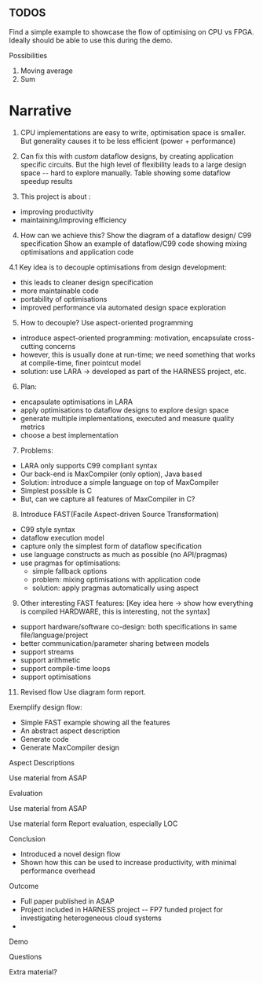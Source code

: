 TODOS
-----
Find a simple example to showcase the flow of optimising on CPU vs FPGA.
Ideally should be able to use this during the demo.

Possibilities
1. Moving average
2. Sum



Narrative
=========

1. CPU implementations are easy to write, optimisation space is
smaller. But generality causes it to be less efficient (power +
performance)

2. Can fix this with _custom_ dataflow designs, by creating
application specific circuits. But the high level of flexibility leads
to a large design space -- hard to explore manually.
Table showing some dataflow speedup results

3. This project is about :
* improving productivity
* maintaining/improving efficiency

4. How can we achieve this?
Show the diagram of a dataflow design/ C99 specification
Show an example of dataflow/C99 code showing mixing optimisations and application code

4.1 Key idea is to decouple optimisations from design development:
* this leads to cleaner design specification
* more maintainable code
* portability of optimisations
* improved performance via automated design space exploration

5. How to decouple? Use aspect-oriented programming
* introduce aspect-oriented programming: motivation, encapsulate cross-cutting concerns
* however, this is usually done at run-time; we need something that
  works at compile-time, finer pointcut model
* solution: use LARA -> developed as part of the HARNESS project, etc.

6. Plan:
* encapsulate optimisations in LARA
* apply optimisations to dataflow designs to explore design space
* generate multiple implementations, executed and measure quality metrics
* choose a best implementation

7. Problems:
* LARA only supports C99 compliant syntax
* Our back-end is MaxCompiler (only option), Java based
* Solution: introduce a simple language on top of MaxCompiler
* Simplest possible is C
* But, can we capture all features of MaxCompiler in C?

8. Introduce FAST(Facile Aspect-driven Source Transformation)
* C99 style syntax
* dataflow execution model
* capture only the simplest form of dataflow specification
* use language constructs as much as possible (no API/pragmas)
* use pragmas for optimisations:
   * simple fallback options
   * problem: mixing optimisations with application code
   * solution: apply pragmas automatically using aspect

9. Other interesting FAST features:
[Key idea here -> show how everything is compiled HARDWARE, this is interesting, not the syntax]
* support hardware/software co-design: both specifications in same file/language/project
* better communication/parameter sharing between models
* support streams
* support arithmetic
* support compile-time loops
* support optimisations

11. Revised flow
Use diagram form report.

Exemplify design flow:
* Simple FAST example showing all the features
* An abstract aspect description
* Generate code
* Generate MaxCompiler design

Aspect Descriptions

Use material from ASAP

Evaluation

Use material from ASAP

Use material form Report evaluation, especially LOC

Conclusion
* Introduced a novel design flow
* Shown how this can be used to increase productivity, with minimal performance overhead

Outcome
* Full paper published in ASAP
* Project included in HARNESS project -- FP7 funded project for
  investigating heterogeneous cloud systems
*


Demo

Questions

Extra material?
